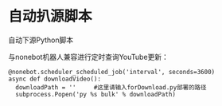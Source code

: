 # 自动扒源脚本
自动下源Python脚本

与nonebot机器人兼容进行定时查询YouTube更新：

```python3
@nonebot.scheduler_scheduled_job('interval', seconds=3600)
async def downloadVideo():
  downloadPath = ''     #这里请输入forDownload.py部署的路径
  subprocess.Popen('py %s bulk' % downloadPath)  
```
